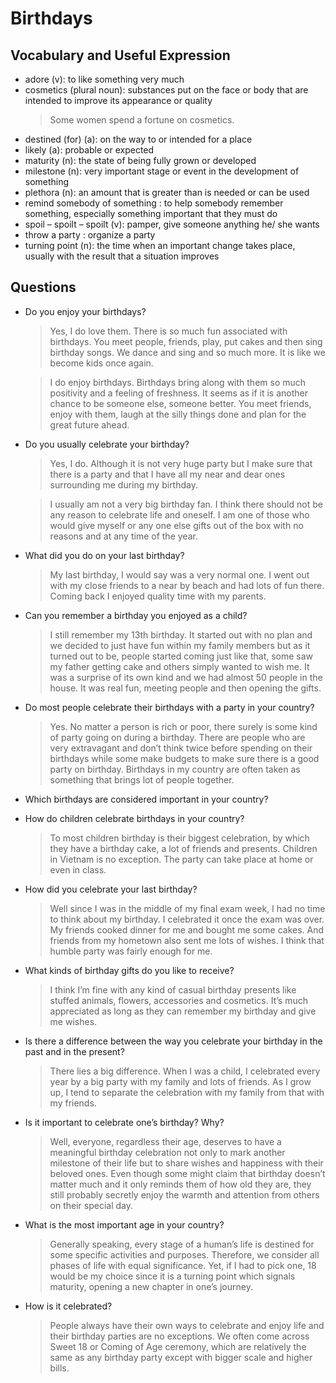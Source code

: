 # Birthdays
## Vocabulary and Useful Expression
* adore (v): to like something very much
* cosmetics (plural noun): substances put on the face or body that are intended to improve its appearance or quality
  > Some women spend a fortune on cosmetics.
* destined (for) (a): on the way to or intended for a place
* likely (a): probable or expected
* maturity (n): the state of being fully grown or developed
* milestone (n): very important stage or event in the development of something
* plethora (n): an amount that is greater than is needed or can be used
* remind somebody of something : to help somebody remember something, especially something important that they must do
* spoil – spoilt – spoilt (v): pamper, give someone anything he/ she wants
* throw a party : organize a party
* turning point (n): the time when an important change takes place, usually with the result that a situation improves
## Questions
* Do you enjoy your birthdays?
  > Yes, I do love them. There is so much fun associated with birthdays. You meet people, friends, play, put cakes and then sing birthday songs. We dance and sing and so much more. It is like we become kids once again.

  > I do enjoy  birthdays. Birthdays bring along with them so much positivity and a feeling of freshness. It seems as if it is another chance to be someone else, someone better. You meet friends, enjoy with them, laugh at the silly things done and plan for the great future ahead.
* Do you usually celebrate your birthday?
  > Yes, I do. Although it is not very huge party but I make sure that there is a party and that I have all my near and dear ones surrounding me during my birthday.

  > I usually am not a very big birthday fan. I think there should not be any reason to celebrate life and oneself. I am one of those who would give myself or any one else gifts out of the box with no reasons and at any time of the year.
* What did you do on your last birthday?
  > My last birthday, I would say was a very normal one. I went out with my close friends to a near by beach and had lots of fun there. Coming back I enjoyed quality time with my parents.
* Can you remember a birthday you enjoyed as a child?
  > I still remember my 13th birthday. It started out with no plan and we decided to just have fun within my family members but as it turned out to be, people started coming just like that, some saw my father getting cake and others simply wanted to wish me. It was a surprise of its own kind and we had almost 50 people in the house. It was real fun, meeting people and then opening the gifts.
* Do most people celebrate their birthdays with a party in your country?
  > Yes. No matter a person is rich or poor, there surely is some kind of party going on during a birthday. There are people who are very extravagant and don’t think twice before spending on their birthdays while some make budgets to make sure there is a good party on birthday. Birthdays in my country are often taken as something that brings lot of people together.
* Which birthdays are considered important in your country?
* How do children celebrate birthdays in your country? 
  > To most children birthday is their biggest celebration, by which they have a birthday cake, a lot of friends and presents. Children in Vietnam is no exception. The party can take place at home or even in class.
* How did you celebrate your last birthday? 
  > Well since I was in the middle of my final exam week, I had no time to think about my birthday. I celebrated it once the exam was over. My friends cooked dinner for me and bought me some cakes. And friends from my hometown also sent me lots of wishes. I think that humble party was fairly enough for me.
* What kinds of birthday gifts do you like to receive? 
  > I think I’m fine with any kind of casual birthday presents like stuffed animals, flowers, accessories and cosmetics. It’s much appreciated as long as they can remember my birthday and give me wishes.
* Is there a difference between the way you celebrate your birthday in the past and in the present? 
  > There lies a big difference. When I was a child, I celebrated every year by a big party with my family and lots of friends. As I grow up, I tend to separate the celebration with my family from that with my friends.
* Is it important to celebrate one’s birthday? Why? 
  > Well, everyone, regardless their age, deserves to have a meaningful birthday celebration not only to mark another milestone of their life but to share wishes and happiness with their beloved ones. Even though some might claim that birthday doesn’t matter much and it only reminds them of how old they are, they still probably secretly enjoy the warmth and attention from others on their special day.
* What is the most important age in your country? 
  > Generally speaking, every stage of a human’s life is destined for some specific activities and purposes. Therefore, we consider all phases of life with equal significance. Yet, if I had to pick one, 18 would be my choice since it is a turning point which signals maturity, opening a new chapter in one’s journey.
* How is it celebrated? 
  > People always have their own ways to celebrate and enjoy life and their birthday parties are no exceptions. We often come across Sweet 18 or Coming of Age ceremony, which are relatively the same as any birthday party except with bigger scale and higher bills.
